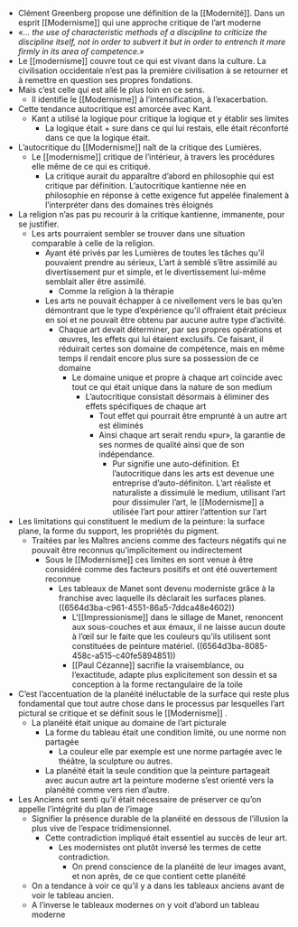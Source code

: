 - Clément Greenberg propose une définition de la [[Modernité]]. Dans un esprit [[Modernisme]] qui une approche critique de l’art moderne
- *«... the use of characteristic methods of a discipline to criticize the discipline itself, not in order to subvert it but in order to entrench it more firmly in its area of competence.»*
- Le [[modernisme]] couvre tout ce qui est vivant dans la culture. La civilisation occidentale n’est pas la première civilisation à se retourner et à remettre en question ses propres fondations.
- Mais c’est celle qui est allé le plus loin en ce sens.
	- Il identifie le [[Modernisme]] à l’intensification, à l’exacerbation.
- Cette tendance autocritique est amorcée avec Kant.
	- Kant a utilisé la logique pour critique la logique et y établir ses limites
		- La logique était + sure dans ce qui lui restais, elle était réconforté dans ce que la logique était.
- L’autocritique du [[Modernisme]] naît de la critique des Lumières.
	- Le [[modernisme]] critique de l’intérieur, à travers les procédures elle même de ce qui es critiqué.
		- La critique aurait du apparaître d’abord en philosophie qui est critique par définition. L’autocritique kantienne née en philosophie en réponse à cette exigence fut appelée finalement à l’interpréter dans des domaines très éloignés
- La religion n’as pas pu recourir à la critique kantienne, immanente, pour se justifier.
	- Les arts pourraient sembler se trouver dans une situation comparable à celle de la religion.
		- Ayant été privés par les Lumières de toutes les tâches qu’il pouvaient prendre au sérieux, L’art à semblé s’être assimilé au divertissement pur et simple, et le divertissement lui-même semblait aller être assimilé.
			- Comme la religion à la thérapie
		- Les arts ne pouvait échapper à ce nivellement vers le bas qu’en démontrant que le type d’expérience qu’il offraient était précieux en soi et ne pouvait être obtenu par aucune autre type d’activité.
			- Chaque art devait déterminer, par ses propres opérations et œuvres, les effets qui lui étaient exclusifs. Ce faisant, il réduirait certes son domaine de compétence, mais en même temps il rendait encore plus sure sa possession de ce domaine
				- Le domaine unique et propre à chaque art coïncide avec tout ce qui était unique dans la nature de son medium
					- L’autocritique consistait désormais à éliminer des effets spécifiques de chaque art
						- Tout effet qui pourrait être emprunté à un autre art est éliminés
						- Ainsi chaque art serait rendu «pur», la garantie de ses normes de qualité ainsi que de son indépendance.
							- Pur signifie une auto-définition. Et l’autocritique dans les arts est devenue une entreprise d’auto-définiton. L’art réaliste et naturaliste a dissimulé le medium, utilisant l’art pour dissimuler l’art, le [[Modernisme]] a utilisée l’art pour attirer l’attention sur l’art
- Les limitations qui constituent le medium de la peinture: la surface plane, la forme du support, les propriétés du pigment.
	- Traitées par les Maîtres anciens comme des facteurs négatifs qui ne pouvait être reconnus qu’implicitement ou indirectement
		- Sous le [[Modernisme]] ces limites en sont venue à être considéré comme des facteurs positifs et ont été ouvertement reconnue
			- Les tableaux de Manet sont devenu moderniste grâce à la franchise avec laquelle ils déclarait les surfaces planes. ((6564d3ba-c961-4551-86a5-7ddca48e4602))
				- L'[[Impressionisme]] dans le sillage de Manet, renoncent aux sous-couches et aux émaux, il ne laisse aucun doute à l’œil sur le faite que les couleurs qu’ils utilisent sont constituées de peinture matériel. ((6564d3ba-8085-458c-a515-c40fe5894851))
				- [[Paul Cézanne]] sacrifie la vraisemblance, ou l’exactitude, adapte plus explicitement son dessin et sa conception à la forme rectangulaire de la toile
- C’est l’accentuation de la planéité inéluctable de la surface qui reste plus fondamental que tout autre chose dans le processus par lesquelles l’art pictural se critique et se définit sous le [[Modernisme]] .
	- La planéité était unique au domaine de l’art picturale
		- La forme du tableau était une condition limité, ou une norme non partagée
			- La couleur elle par exemple est une norme partagée avec le théâtre, la sculpture ou autres.
		- La  planéité était la seule condition que la peinture partageait avec aucun autre art la peinture moderne s’est orienté vers la planéité comme vers rien d’autre.
- Les Anciens ont senti qu’il était nécessaire de préserver ce qu’on appelle l’intégrité du plan de l’image
	- Signifier la présence durable de la planéité en dessous de l’illusion la plus vive de l’espace tridimensionnel.
		- Cette contradiction impliqué était essentiel au succès de leur art.
			- Les modernistes ont plutôt inversé les termes de cette contradiction.
				- On prend conscience de la planéité de leur images avant, et non après, de ce que contient cette planéité
	- On a tendance à voir ce qu’il y a dans les tableaux anciens avant de voir le tableau ancien.
	- A l’inverse le tableaux modernes on y voit d’abord un tableau moderne